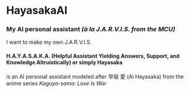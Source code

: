 # HayasakaAI
### My AI personal assistant *(à la J.A.R.V.I.S. from the MCU)*


I want to make my own J.A.R.V.I.S.

#### H.A.Y.A.S.A.K.A. (Helpful Assistant Yielding Answers, Support, and Knowledge Altruistically<!-- (thanks to ChatGPT (GPT-3.5) for brainstorming ideas for the acronym -->) or simply Hayasaka 
is an AI personal assistant modeled after 早坂 愛 (Ai Hayasaka) from the anime series *Kaguya-sama: Love Is War*

<!-- 
refer to github projects "project ideas list"
https://gitlab.com/01001011/initial
-->
